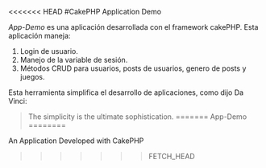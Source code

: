 <<<<<<< HEAD
#CakePHP Application Demo

*App-Demo* es una aplicación desarrollada con el framework cakePHP.
Esta aplicación maneja:

1. Login de usuario.
2. Manejo de la variable de sesión.
3. Métodos CRUD para usuarios, posts de usuarios, genero de posts y juegos.

Esta herramienta simplifica el desarrollo de aplicaciones, como dijo Da Vinci:
> The simplicity is the ultimate sophistication.
=======
App-Demo
========

An Application Developed with CakePHP
>>>>>>> FETCH_HEAD
